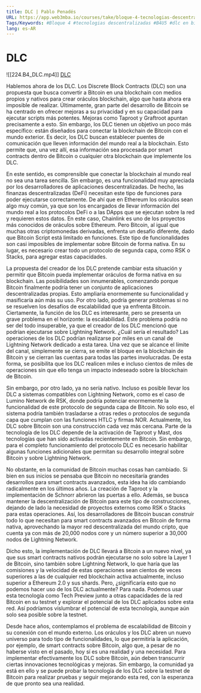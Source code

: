 ```yaml
---
title: DLC | Pablo Penadés
URL: https://app.web3mba.io/courses/take/bloque-4-tecnologias-descentralizadas/lessons/39251877-5-1-dlc-pablo-penades
Tags/Keywords: #Bloque 4 #tecnologias descentralizadas #B4U5 #dlc en bitcoin #bitcoin #btc #DLC #Pablo Penadés
lang: es-AR
---
```

# DLC
![[224.B4_DLC.mp4]]
[DLC](https://app.web3mba.io?wvideo=vgugowyhqq)

Hablemos ahora de los DLC. Los Discrete Block Contracts (DLC) son una propuesta que busca convertir a Bitcoin en una blockchain con medios propios y nativos para crear oráculos blockchain, algo que hasta ahora era imposible de realizar. Últimamente, gran parte del desarrollo de Bitcoin se ha centrado en ofrecer mejoras a su privacidad y en su capacidad para ejecutar scripts más potentes. Mejoras como Taproot y Graftroot apuntan precisamente a esto. Sin embargo, los DLC tienen un objetivo un poco más específico: están diseñados para conectar la blockchain de Bitcoin con el mundo exterior. Es decir, los DLC buscan establecer puentes de comunicación que lleven información del mundo real a la blockchain. Esto permite que, una vez allí, esa información sea procesada por smart contracts dentro de Bitcoin o cualquier otra blockchain que implemente los DLC.

En este sentido, es comprensible que conectar la blockchain al mundo real no sea una tarea sencilla. Sin embargo, es una funcionalidad muy apreciada por los desarrolladores de aplicaciones descentralizadas. De hecho, las finanzas descentralizadas (DeFi) necesitan este tipo de funciones para poder ejecutarse correctamente. De ahí que en Ethereum los oráculos sean algo muy común, ya que son los encargados de llevar información del mundo real a los protocolos DeFi o a las DApps que se ejecutan sobre la red y requieren estos datos. En este caso, Chainlink es uno de los proyectos más conocidos de oráculos sobre Ethereum. Pero Bitcoin, al igual que muchas otras criptomonedas derivadas, enfrenta un desafío diferente, dado que Bitcoin Script está limitado en funciones. Este tipo de funcionalidades son casi imposibles de implementar sobre Bitcoin de forma nativa. En su lugar, es necesario crear todo un protocolo de segunda capa, como RSK o Stacks, para agregar estas capacidades.

La propuesta del creador de los DLC pretende cambiar esta situación y permitir que Bitcoin pueda implementar oráculos de forma nativa en su blockchain. Las posibilidades son innumerables, comenzando porque Bitcoin finalmente podría tener un conjunto de aplicaciones descentralizadas propias. Esto ampliaría enormemente su funcionalidad y masificaría aún más su uso. Por otro lado, podría generar problemas si no se resuelven los desafíos de escalabilidad que ya enfrenta Bitcoin. Ciertamente, la función de los DLC es interesante, pero se presenta un grave problema en el horizonte: la escalabilidad. Este problema podría no ser del todo insuperable, ya que el creador de los DLC mencionó que podrían ejecutarse sobre Lightning Network. ¿Cuál sería el resultado? Las operaciones de los DLC podrían realizarse por miles en un canal de Lightning Network dedicado a esta tarea. Una vez que se alcance el límite del canal, simplemente se cierra, se emite el bloque en la blockchain de Bitcoin y se cierran las cuentas para todas las partes involucradas. De esta forma, se posibilita que los DLC realicen miles e incluso cientos de miles de operaciones sin que ello tenga un impacto indeseado sobre la blockchain de Bitcoin.

Sin embargo, por otro lado, ya no sería nativo. Incluso es posible llevar los DLC a sistemas compatibles con Lightning Network, como es el caso de Lumino Network de RSK, donde podría potenciar enormemente la funcionalidad de este protocolo de segunda capa de Bitcoin. No solo eso, el sistema podría también trasladarse a otras redes o protocolos de segunda capa que cumplan con las funciones HTLC y firmas NOR. Actualmente, los DLC sobre Bitcoin son una construcción cada vez más cercana. Parte de la tecnología de los DLC depende de la activación de Taproot y Mast, dos tecnologías que han sido activadas recientemente en Bitcoin. Sin embargo, para el completo funcionamiento del protocolo DLC es necesario habilitar algunas funciones adicionales que permitan su desarrollo integral sobre Bitcoin y sobre Lightning Network.

No obstante, en la comunidad de Bitcoin muchas cosas han cambiado. Si bien en sus inicios se pensaba que Bitcoin no necesitaría grandes desarrollos para smart contracts avanzados, esta idea ha ido cambiando radicalmente en los últimos años. La creación de Taproot y la implementación de Schnorr abrieron las puertas a ello. Además, se busca mantener la descentralización de Bitcoin para este tipo de construcciones, dejando de lado la necesidad de proyectos externos como RSK o Stacks para estas operaciones. Así, los desarrolladores de Bitcoin buscan construir todo lo que necesitan para smart contracts avanzados en Bitcoin de forma nativa, aprovechando la mayor red descentralizada del mundo cripto, que cuenta ya con más de 20,000 nodos core y un número superior a 30,000 nodos de Lightning Network.

Dicho esto, la implementación de DLC llevará a Bitcoin a un nuevo nivel, ya que sus smart contracts nativos podrán ejecutarse no solo sobre la Layer 1 de Bitcoin, sino también sobre Lightning Network, lo que haría que las comisiones y la velocidad de estas operaciones sean cientos de veces superiores a las de cualquier red blockchain activa actualmente, incluso superior a Ethereum 2.0 y sus shards. Pero, ¿significaría esto que no podemos hacer uso de los DLC actualmente? Para nada. Podemos usar esta tecnología como Tech Preview junto a otras capacidades de la red Bitcoin en su testnet y explorar el potencial de los DLC aplicados sobre esta red. Así podríamos vislumbrar el potencial de esta tecnología, aunque aún solo sea posible sobre la testnet.

Desde hace años, contemplamos el problema de escalabilidad de Bitcoin y su conexión con el mundo externo. Los oráculos y los DLC abren un nuevo universo para todo tipo de funcionalidades, lo que permitiría la aplicación, por ejemplo, de smart contracts sobre Bitcoin, algo que, a pesar de no haberse visto en el pasado, hoy sí es una realidad y una necesidad. Para implementar efectivamente los DLC sobre Bitcoin, aún deben transcurrir ciertas innovaciones tecnológicas y mejoras. Sin embargo, la comunidad ya está en ello y se puede probar la tecnología de los DLC sobre la testnet de Bitcoin para realizar pruebas y seguir mejorando esta red, con la esperanza de que pronto sea una realidad.